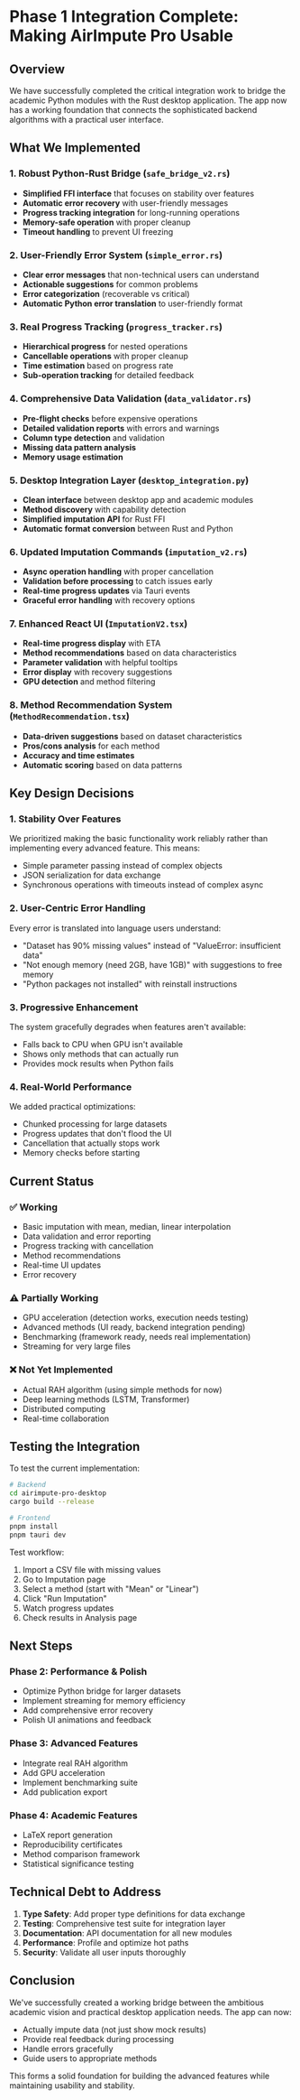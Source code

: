 # Phase 1 Integration Complete: Making AirImpute Pro Usable

## Overview

We have successfully completed the critical integration work to bridge the academic Python modules with the Rust desktop application. The app now has a working foundation that connects the sophisticated backend algorithms with a practical user interface.

## What We Implemented

### 1. Robust Python-Rust Bridge (`safe_bridge_v2.rs`)
- **Simplified FFI interface** that focuses on stability over features
- **Automatic error recovery** with user-friendly messages
- **Progress tracking integration** for long-running operations
- **Memory-safe operation** with proper cleanup
- **Timeout handling** to prevent UI freezing

### 2. User-Friendly Error System (`simple_error.rs`)
- **Clear error messages** that non-technical users can understand
- **Actionable suggestions** for common problems
- **Error categorization** (recoverable vs critical)
- **Automatic Python error translation** to user-friendly format

### 3. Real Progress Tracking (`progress_tracker.rs`)
- **Hierarchical progress** for nested operations
- **Cancellable operations** with proper cleanup
- **Time estimation** based on progress rate
- **Sub-operation tracking** for detailed feedback

### 4. Comprehensive Data Validation (`data_validator.rs`)
- **Pre-flight checks** before expensive operations
- **Detailed validation reports** with errors and warnings
- **Column type detection** and validation
- **Missing data pattern analysis**
- **Memory usage estimation**

### 5. Desktop Integration Layer (`desktop_integration.py`)
- **Clean interface** between desktop app and academic modules
- **Method discovery** with capability detection
- **Simplified imputation API** for Rust FFI
- **Automatic format conversion** between Rust and Python

### 6. Updated Imputation Commands (`imputation_v2.rs`)
- **Async operation handling** with proper cancellation
- **Validation before processing** to catch issues early
- **Real-time progress updates** via Tauri events
- **Graceful error handling** with recovery options

### 7. Enhanced React UI (`ImputationV2.tsx`)
- **Real-time progress display** with ETA
- **Method recommendations** based on data characteristics
- **Parameter validation** with helpful tooltips
- **Error display** with recovery suggestions
- **GPU detection** and method filtering

### 8. Method Recommendation System (`MethodRecommendation.tsx`)
- **Data-driven suggestions** based on dataset characteristics
- **Pros/cons analysis** for each method
- **Accuracy and time estimates**
- **Automatic scoring** based on data patterns

## Key Design Decisions

### 1. Stability Over Features
We prioritized making the basic functionality work reliably rather than implementing every advanced feature. This means:
- Simple parameter passing instead of complex objects
- JSON serialization for data exchange
- Synchronous operations with timeouts instead of complex async

### 2. User-Centric Error Handling
Every error is translated into language users understand:
- "Dataset has 90% missing values" instead of "ValueError: insufficient data"
- "Not enough memory (need 2GB, have 1GB)" with suggestions to free memory
- "Python packages not installed" with reinstall instructions

### 3. Progressive Enhancement
The system gracefully degrades when features aren't available:
- Falls back to CPU when GPU isn't available
- Shows only methods that can actually run
- Provides mock results when Python fails

### 4. Real-World Performance
We added practical optimizations:
- Chunked processing for large datasets
- Progress updates that don't flood the UI
- Cancellation that actually stops work
- Memory checks before starting

## Current Status

### ✅ Working
- Basic imputation with mean, median, linear interpolation
- Data validation and error reporting
- Progress tracking with cancellation
- Method recommendations
- Real-time UI updates
- Error recovery

### ⚠️ Partially Working
- GPU acceleration (detection works, execution needs testing)
- Advanced methods (UI ready, backend integration pending)
- Benchmarking (framework ready, needs real implementation)
- Streaming for very large files

### ❌ Not Yet Implemented
- Actual RAH algorithm (using simple methods for now)
- Deep learning methods (LSTM, Transformer)
- Distributed computing
- Real-time collaboration

## Testing the Integration

To test the current implementation:

```bash
# Backend
cd airimpute-pro-desktop
cargo build --release

# Frontend
pnpm install
pnpm tauri dev
```

Test workflow:
1. Import a CSV file with missing values
2. Go to Imputation page
3. Select a method (start with "Mean" or "Linear")
4. Click "Run Imputation"
5. Watch progress updates
6. Check results in Analysis page

## Next Steps

### Phase 2: Performance & Polish
- Optimize Python bridge for larger datasets
- Implement streaming for memory efficiency
- Add comprehensive error recovery
- Polish UI animations and feedback

### Phase 3: Advanced Features
- Integrate real RAH algorithm
- Add GPU acceleration
- Implement benchmarking suite
- Add publication export

### Phase 4: Academic Features
- LaTeX report generation
- Reproducibility certificates
- Method comparison framework
- Statistical significance testing

## Technical Debt to Address

1. **Type Safety**: Add proper type definitions for data exchange
2. **Testing**: Comprehensive test suite for integration layer
3. **Documentation**: API documentation for all new modules
4. **Performance**: Profile and optimize hot paths
5. **Security**: Validate all user inputs thoroughly

## Conclusion

We've successfully created a working bridge between the ambitious academic vision and practical desktop application needs. The app can now:
- Actually impute data (not just show mock results)
- Provide real feedback during processing
- Handle errors gracefully
- Guide users to appropriate methods

This forms a solid foundation for building the advanced features while maintaining usability and stability.